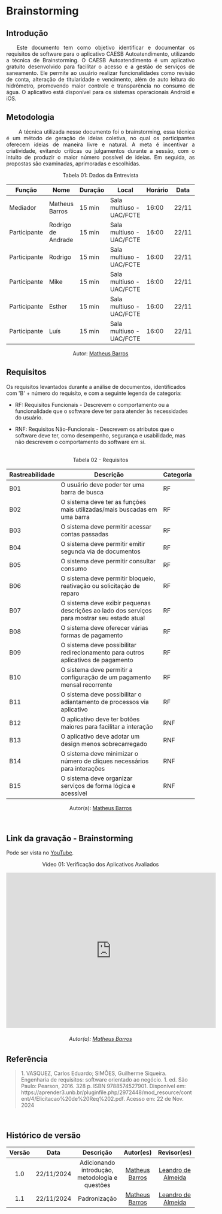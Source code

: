 # Brainstorming

## Introdução

<p align="justify">&emsp;&emsp;Este documento tem como objetivo identificar e documentar os requisitos de software para o aplicativo CAESB Autoatendimento, utilizando a técnica de Brainstorming. O CAESB Autoatendimento é um aplicativo gratuito desenvolvido para facilitar o acesso e a gestão de serviços de saneamento. Ele permite ao usuário realizar funcionalidades como revisão de conta, alteração de titularidade e vencimento, além de auto leitura do hidrômetro, promovendo maior controle e transparência no consumo de água. O aplicativo está disponível para os sistemas operacionais Android e iOS.</p>

## Metodologia

<p align="justify">&emsp;&emsp; A técnica utilizada nesse documento foi o brainstorming, essa técnica é um método de geração de ideias coletiva, no qual os participantes oferecem ideias de maneira livre e natural. A meta é incentivar a criatividade, evitando críticas ou julgamentos durante a sessão, com o intuito de produzir o maior número possível de ideias. Em seguida, as propostas são examinadas, aprimoradas e escolhidas.</p>

<center>
<p>Tabela 01: Dados da Entrevista</p>

| **Função**   | **Nome**            | **Duração** | **Local**                     | **Horário** | **Data**   |
|--------------|---------------------|-------------|-------------------------------|-------------|------------|
| Mediador     | Matheus Barros      | 15 min      | Sala multiuso - UAC/FCTE      | 16:00       | 22/11      |
| Participante | Rodrigo de Andrade  | 15 min      | Sala multiuso - UAC/FCTE      | 16:00       | 22/11      |
| Participante | Rodrigo             | 15 min      | Sala multiuso - UAC/FCTE      | 16:00       | 22/11      |
| Participante | Mike                | 15 min      | Sala multiuso - UAC/FCTE      | 16:00       | 22/11      |
| Participante | Esther              | 15 min      | Sala multiuso - UAC/FCTE      | 16:00       | 22/11      |
| Participante | Luís                | 15 min      | Sala multiuso - UAC/FCTE      | 16:00       | 22/11      |

Autor: <a href="https://github.com/Ninja-Haiyai" target = "_blank">Matheus Barros</a></h6>
</center>

## Requisitos

Os requisitos levantados durante a análise de documentos, identificados com 'B' + número do requisito, e com a seguinte legenda de categoria:

- RF: Requisitos Funcionais - Descrevem o comportamento ou a funcionalidade que o software deve ter para atender às necessidades do usuário.

- RNF: Requisitos Não-Funcionais - Descrevem os atributos que o software deve ter, como desempenho, segurança e usabilidade, mas não descrevem o comportamento do software em si.

<br>

<center>
<figcaption>Tabela 02 - Requisitos </figcaption>


| Rastreabilidade  | Descrição                                                                                       | Categoria|
|--------------------|---------------------------------------------------------------------------------------------------|----------|
| B01               | O usuário deve poder ter uma barra de busca                                                       | RF       |
| B02               | O sistema deve ter as funções mais utilizadas/mais buscadas em uma barra                          | RF       |
| B03               | O sistema deve permitir acessar contas passadas                                                   | RF       |
| B04               | O sistema deve permitir emitir segunda via de documentos                                          | RF       |
| B05               | O sistema deve permitir consultar consumo                                                         | RF       |
| B06               | O sistema deve permitir bloqueio, reativação ou solicitação de reparo                             | RF       |
| B07               | O sistema deve exibir pequenas descrições ao lado dos serviços para mostrar seu estado atual      | RF       |
| B08               | O sistema deve oferecer várias formas de pagamento                                                | RF       |
| B09               | O sistema deve possibilitar redirecionamento para outros aplicativos de pagamento                 | RF       |
| B10               | O sistema deve permitir a configuração de um pagamento mensal recorrente                         | RF       |
| B11               | O sistema deve possibilitar o adiantamento de processos via aplicativo                            | RF       |
| B12               | O aplicativo deve ter botões maiores para facilitar a interação                                   | RNF      |
| B13               | O aplicativo deve adotar um design menos sobrecarregado                                           | RNF      |
| B14               | O sistema deve minimizar o número de cliques necessários para interações                          | RNF      |
| B15               | O sistema deve organizar serviços de forma lógica e acessível                                     | RNF      |


Autor(a): <a href="https://github.com/Ninja-Haiyai" target = "_blank">Matheus Barros</a>
</center>

<br>

## Link da gravação - Brainstorming
Pode ser vista no <a href="https://www.youtube.com/watch?v=9oeguWDZlk4" target="_blank">YouTube</a>.

<center>
<p>Vídeo 01: Verificação dos Aplicativos Avaliados</p>

<iframe width="560" height="415" src="https://www.youtube.com/embed/9oeguWDZlk4?si=UoPFkDoecFJyqKbj" title="YouTube video player" frameborder="0" allow="accelerometer; autoplay; clipboard-write; encrypted-media; gyroscope; picture-in-picture; web-share" referrerpolicy="strict-origin-when-cross-origin" allowfullscreen></iframe>

<h6>Autor(a): <a href="https://github.com/Ninja-Haiyai" target = "_blank">Matheus Barros</a></h6>
</center>



## Referência

> <p>1. VASQUEZ, Carlos Eduardo; SIMÕES, Guilherme Siqueira. Engenharia de requisitos: software orientado ao negócio. 1. ed. São Paulo: Pearson, 2016. 328 p. ISBN 9788574527901. Disponível em: https://aprender3.unb.br/pluginfile.php/2972448/mod_resource/content/4/Elicitacao%20de%20Req%202.pdf. Acesso em: 22 de Nov. 2024</p>

<br>



## Histórico de versão
| Versão |    Data    |      Descrição       |       Autor(es)       |     Revisor(es)     |
| :-----: | :--------: | :------------------: | :-------------------: | :-----------------: |
|  1.0   | 22/11/2024 | Adicionando introdução, metodologia e questões | [Matheus Barros](https://github.com/Ninja-Haiyai) | [Leandro de Almeida](https://github.com/leomitx10) |
|  1.1   | 22/11/2024 | Padronização | [Matheus Barros](https://github.com/Ninja-Haiyai) | [Leandro de Almeida](https://github.com/leomitx10) |






